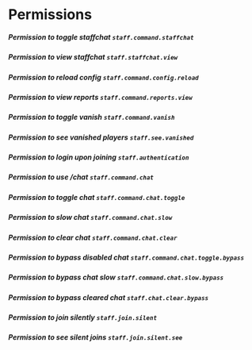 # Permissions

##### Permission to toggle staffchat `staff.command.staffchat`
##### Permission to view staffchat `staff.staffchat.view`
##### Permission to reload config `staff.command.config.reload`
##### Permission to view reports `staff.command.reports.view`
##### Permission to toggle vanish `staff.command.vanish`
##### Permission to see vanished players `staff.see.vanished`
##### Permission to login upon joining `staff.authentication`
##### Permission to use /chat `staff.command.chat`
##### Permission to toggle chat `staff.command.chat.toggle`
##### Permission to slow chat `staff.command.chat.slow`
##### Permission to clear chat `staff.command.chat.clear`
##### Permission to bypass disabled chat `staff.command.chat.toggle.bypass`
##### Permission to bypass chat slow `staff.command.chat.slow.bypass`
##### Permission to bypass cleared chat `staff.chat.clear.bypass`
##### Permission to join silently `staff.join.silent`
##### Permission to see silent joins `staff.join.silent.see`

